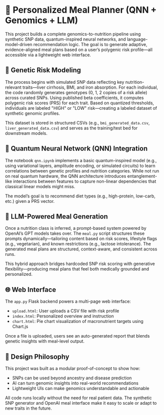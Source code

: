 # 🧬 Personalized Meal Planner (QNN + Genomics + LLM)

This project builds a complete genomics-to-nutrition pipeline using synthetic SNP data, quantum-inspired neural networks, and language-model-driven recommendation logic. The goal is to generate adaptive, evidence-aligned meal plans based on a user’s polygenic risk profile—all accessible via a lightweight web interface.

## 🧪 Genetic Risk Modeling

The process begins with simulated SNP data reflecting key nutrition-relevant traits—liver cirrhosis, BMI, and iron absorption. For each individual, the code randomly generates genotypes (0, 1, 2 copies of a risk allele) across curated SNPs. Using published beta coefficients, it computes polygenic risk scores (PRS) for each trait. Based on quantized thresholds, individuals are labeled "HIGH" or "LOW" risk—creating a labeled dataset of synthetic genomic profiles.

This dataset is stored in structured CSVs (e.g., `bmi_generated_data.csv`, `liver_generated_data.csv`) and serves as the training/test bed for downstream models.

## 🧠 Quantum Neural Network (QNN) Integration

The notebook `qnn.ipynb` implements a basic quantum-inspired model (e.g., using variational layers, amplitude encoding, or simulated circuits) to learn correlations between genetic profiles and nutrition categories. While not run on real quantum hardware, the QNN architecture introduces entanglement-like interactions between features to capture non-linear dependencies that classical linear models might miss.

The model’s goal is to recommend diet types (e.g., high-protein, low-carb, etc.) given a PRS vector.

## 🧬 LLM-Powered Meal Generation

Once a nutrition class is inferred, a prompt-based system powered by OpenAI’s GPT models takes over. The `meal.py` script structures these prompts dynamically—tailoring content based on risk scores, lifestyle flags (e.g., vegetarian), and known restrictions (e.g., lactose intolerance). The generated meal plans are structured, context-aware, and consistent across runs.

This hybrid approach bridges hardcoded SNP risk scoring with generative flexibility—producing meal plans that feel both medically grounded and personalized.

## 🌐 Web Interface

The `app.py` Flask backend powers a multi-page web interface:
- `upload.html`: User uploads a CSV file with risk profile
- `index.html`: Personalized overview and instruction
- `chart.html`: Pie chart visualization of macronutrient targets using Chart.js

Once a file is uploaded, users see an auto-generated report that blends genetic insights with meal-level output.

## 🧩 Design Philosophy

This project was built as a modular proof-of-concept to show how:
- SNPs can be used beyond ancestry and disease prediction
- AI can turn genomic insights into real-world recommendations
- Lightweight UIs can make genomics understandable and actionable

All code runs locally without the need for real patient data. The synthetic SNP generator and OpenAI meal interface make it easy to scale or adapt to new traits in the future.
